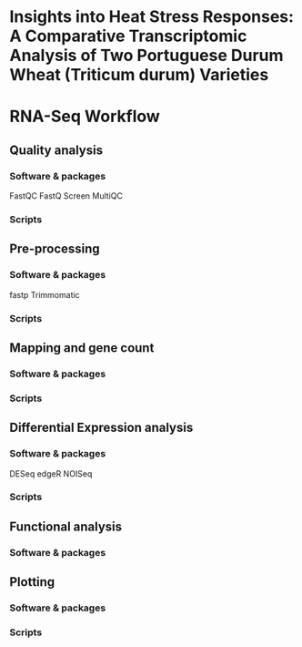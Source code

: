# Insights into Heat Stress Responses: A Comparative Transcriptomic Analysis of Two Portuguese Durum Wheat (Triticum durum) Varieties

# RNA-Seq Workflow

## Quality analysis
### Software & packages
FastQC
FastQ Screen
MultiQC

### Scripts


## Pre-processing
### Software & packages
fastp
Trimmomatic

### Scripts

 

## Mapping and gene count
### Software & packages


### Scripts

 

## Differential Expression analysis
### Software & packages
DESeq
edgeR
NOISeq

### Scripts

 

## Functional analysis
### Software & packages

 

## Plotting
### Software & packages

### Scripts
